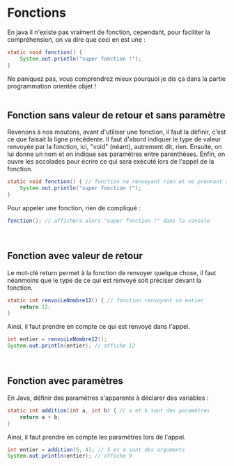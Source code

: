 # **Fonctions**

En java il n'existe pas vraiment de fonction, cependant, pour faciliter la compréhension, on va dire que ceci en est une :
```java
static void fonction() {
	System.out.println("super fonction !");
}
```
Ne paniquez pas, vous comprendrez mieux pourquoi je dis ça dans la partie programmation orientée objet !
<br><br>


## Fonction sans valeur de retour et sans paramètre

Revenons à nos moutons, avant d'utiliser une fonction, il faut la définir, c'est ce que faisait la ligne précédente. Il faut d'abord indiquer le type de valeur renvoyée par la fonction, ici, "void" (néant), autrement dit, rien. Ensuite, on lui donne un nom et on indique ses paramètres entre parenthèses. Enfin, on ouvre les accolades pour écrire ce qui sera exécuté lors de l'appel de la fonction.
```java
static void fonction() { // fonction ne renvoyant rien et ne prennant aucun paramètre
	System.out.println("super fonction !");
}
```

Pour appeler une fonction, rien de compliqué :
```java
fonction(); // affichera alors "super fonction !" dans la console
```
<br>


## Fonction avec valeur de retour

Le mot-clé return permet à la fonction de renvoyer quelque chose, il faut néanmoins que le type de ce qui est renvoyé soit préciser devant la fonction.
```java
static int renvoiLeNombre12() { // fonction renvoyant un entier
	return 12;
}
```

Ainsi, il faut prendre en compte ce qui est renvoyé dans l'appel.
```java
int entier = renvoiLeNombre12();
System.out.println(entier); // affiche 12
```
<br>


## Fonction avec paramètres

En Java, définir des paramètres s'apparente à déclarer des variables :
```java
static int addition(int a, int b) { // a et b sont des paramètres
	return a + b;
}
```

Ainsi, il faut prendre en compte les paramètres lors de l'appel.
```java
int entier = addition(5, 4); // 5 et 4 sont des arguments
System.out.println(entier); // affiche 9
```